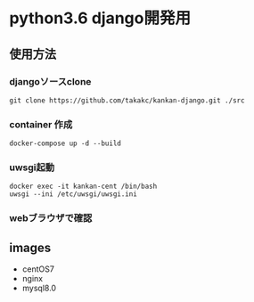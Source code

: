 # python3.6 django開発用

## 使用方法
### djangoソースclone
```
git clone https://github.com/takakc/kankan-django.git ./src
```

### container 作成
```
docker-compose up -d --build
```

### uwsgi起動
```
docker exec -it kankan-cent /bin/bash
uwsgi --ini /etc/uwsgi/uwsgi.ini
```

### webブラウザで確認

## images
- centOS7
- nginx
- mysql8.0